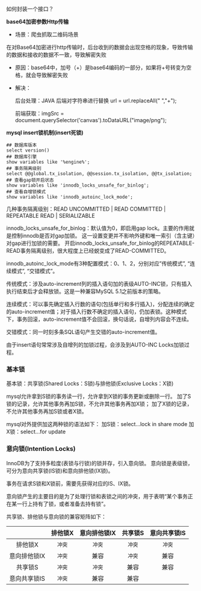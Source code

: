如何封装一个接口？







**base64加密参数Http传输**

* 场景：爬虫抓取二维码场景

​		在对Base64加密进行http传输时，后台收到的数据会出现空格的现象，导致传输的数据和接收的数据不一致，导致解密失败

* 原因：base64中，加号（+）是base64编码的一部分，如果将+号转变为空格，就会导致解密失败

* 解决：

  后台处理：JAVA 后端对字符串进行替换  url = url.replaceAll(" ","+");

  前端获取：imgSrc = document.querySelector('canvas').toDataURL("image/png");



**mysql insert锁机制(insert死锁)**

```shell
## 数据库版本
select version()
## 数据库引擎
show variables like '%engine%';
## 事务隔离级别
select @@global.tx_isolation, @@session.tx_isolation, @@tx_isolation;
## 查看gap锁开启状态
show variables like 'innodb_locks_unsafe_for_binlog';
## 查看自增锁模式
show variables like 'innodb_autoinc_lock_mode';
```

几种事务隔离级别：READ UNCOMMITTED | READ COMMITTED | REPEATABLE READ | SERIALIZABLE

innodb_locks_unsafe_for_binlog：默认值为0，即启用gap lock。主要的作用就是控制innodb是否对gap加锁。
这一设置变更并不影响外键和唯一索引（含主键）对gap进行加锁的需要。
开启innodb_locks_unsafe_for_binlog的REPEATABLE-READ事务隔离级别，很大程度上已经蜕变成了READ-COMMITTED。

innodb_autoinc_lock_mode有3种配置模式：0、1、2，分别对应”传统模式”, “连续模式”, “交错模式”。

传统模式：涉及auto-increment列的插入语句加的表级AUTO-INC锁，只有插入执行结束后才会释放锁。这是一种兼容MySQL 5.1之前版本的策略。

连续模式：可以事先确定插入行数的语句(包括单行和多行插入)，分配连续的确定的auto-increment值；对于插入行数不确定的插入语句，仍加表锁。这种模式下，事务回滚，auto-increment值不会回滚，换句话说，自增列内容会不连续。

交错模式：同一时刻多条SQL语句产生交错的auto-increment值。

由于insert语句常常涉及自增列的加锁过程，会涉及到AUTO-INC Locks加锁过程。



### 基本锁

基本锁：共享锁(Shared Locks：S锁)与排他锁(Exclusive Locks：X锁)

mysql允许拿到S锁的事务读一行，允许拿到X锁的事务更新或删除一行。
加了S锁的记录，允许其他事务再加S锁，不允许其他事务再加X锁；
加了X锁的记录，不允许其他事务再加S锁或者X锁。

mysql对外提供加这两种锁的语法如下：
加S锁：select…lock in share mode
加X锁：select…for update

### 意向锁(Intention Locks)

InnoDB为了支持多粒度(表锁与行锁)的锁并存，引入意向锁。
意向锁是表级锁，可分为意向共享锁(IS锁)和意向排他锁(IX锁)。

事务在请求S锁和X锁前，需要先获得对应的IS、IX锁。

意向锁产生的主要目的是为了处理行锁和表锁之间的冲突，用于表明“某个事务正在某一行上持有了锁，或者准备去持有锁”。

共享锁、排他锁与意向锁的兼容矩阵如下：

|              | 排他锁X | 意向排他锁IX | 共享锁S | 意向共享锁IS |
| :----------: | :-----: | :----------: | :-----: | :----------: |
|   排他锁X    | `冲突`  |    `冲突`    | `冲突`  |    `冲突`    |
| 意向排他锁IX | `冲突`  |     兼容     | `冲突`  |     兼容     |
|   共享锁S    | `冲突`  |    `冲突`    |  兼容   |     兼容     |
| 意向共享锁IS | `冲突`  |     兼容     |  兼容   |              |